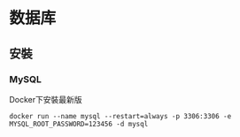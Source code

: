 # 数据库

## 安裝

### MySQL

Docker下安裝最新版

```shell
docker run --name mysql --restart=always -p 3306:3306 -e MYSQL_ROOT_PASSWORD=123456 -d mysql
```